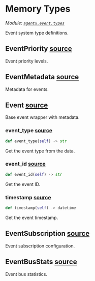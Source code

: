 # Memory Types

*Module: [`agentx.event.types`](https://github.com/dustland/agentx/blob/main/src/agentx/event/types.py)*

Event system type definitions.

## EventPriority <a href="https://github.com/dustland/agentx/blob/main/src/agentx/event/types.py#L26" class="source-link" title="View source code">source</a>

Event priority levels.

## EventMetadata <a href="https://github.com/dustland/agentx/blob/main/src/agentx/event/types.py#L34" class="source-link" title="View source code">source</a>

Metadata for events.

## Event <a href="https://github.com/dustland/agentx/blob/main/src/agentx/event/types.py#L46" class="source-link" title="View source code">source</a>

Base event wrapper with metadata.

### event_type <a href="https://github.com/dustland/agentx/blob/main/src/agentx/event/types.py#L52" class="source-link" title="View source code">source</a>

```python
def event_type(self) -> str
```

Get the event type from the data.

### event_id <a href="https://github.com/dustland/agentx/blob/main/src/agentx/event/types.py#L59" class="source-link" title="View source code">source</a>

```python
def event_id(self) -> str
```

Get the event ID.

### timestamp <a href="https://github.com/dustland/agentx/blob/main/src/agentx/event/types.py#L64" class="source-link" title="View source code">source</a>

```python
def timestamp(self) -> datetime
```

Get the event timestamp.

## EventSubscription <a href="https://github.com/dustland/agentx/blob/main/src/agentx/event/types.py#L69" class="source-link" title="View source code">source</a>

Event subscription configuration.

## EventBusStats <a href="https://github.com/dustland/agentx/blob/main/src/agentx/event/types.py#L81" class="source-link" title="View source code">source</a>

Event bus statistics.
